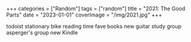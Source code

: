 +++
categories = ["Random"]
tags = ["random"]
title = "2021: The Good Parts"
date = "2023-01-01"
coverImage = "/img/2021.jpg"
+++


<!--more-->

todoist
stationary bike
reading time
fave books
new guitar
study group
asperger's group
new Kindle
